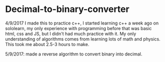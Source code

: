 # Decimal-to-binary-converter
4/9/2017 I made this to practice c++, I started learning c++ a week ago on sololearn, my only experience with programming before that was basic html, css and JS, but I didn't had much practice with it. My only understanding of algorithms comes from learning lots of math and physics. This took me about 2.5-3 hours to make.

5/9/2017: made a reverse algorithm to convert binary into decimal.
